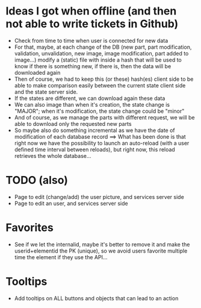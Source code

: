 # Ideas I got when offline (and then not able to write tickets in Github)

* Check from time to time when user is connected for new data
* For that, maybe, at each change of the DB (new part, part modification, validation, unvalidation, new image, image modification, part added to image...) modify a (static) file with inside a hash that will be used to know if there is something new, if there is, then the data will be downloaded again
* Then of course, we had to keep this (or these) hash(es) client side to be able to make comparison easily between the current state client side and the state server side.
* If the states are different, we can download again these data
* We can also image than when it's creation, the state change is "MAJOR"; when it's modification, the state change could be "minor"
* And of course, as we manage the parts with different request, we will be able to download only the requested new parts
* So maybe also do something incremental as we have the date of modification of each database record
==> What has been done is that right now we have the possibility to launch an auto-reload (with a user defined time interval between reloads), but right now, this reload retrieves the whole database...

# TODO (also)

* Page to edit (change/add) the user picture, and services server side
* Page to edit an user, and services server side

# Favorites

* See if we let the internalid, maybe it's better to remove it and make the userid+elementid the PK (unique), so we avoid users favorite multiple time the element if they use the API...

# Tooltips

* Add tooltips on ALL buttons and objects that can lead to an action
